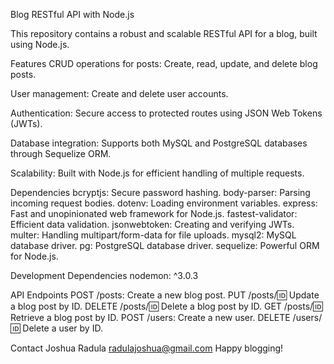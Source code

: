Blog RESTful API with Node.js

This repository contains a robust and scalable RESTful API for a blog, built using Node.js.

Features
CRUD operations for posts: Create, read, update, and delete blog posts.

User management: Create and delete user accounts.

Authentication: Secure access to protected routes using JSON Web Tokens (JWTs).

Database integration: Supports both MySQL and PostgreSQL databases through Sequelize ORM.

Scalability: Built with Node.js for efficient handling of multiple requests.

Dependencies
bcryptjs: Secure password hashing.
body-parser: Parsing incoming request bodies.
dotenv: Loading environment variables.
express: Fast and unopinionated web framework for Node.js.
fastest-validator: Efficient data validation.
jsonwebtoken: Creating and verifying JWTs.
multer: Handling multipart/form-data for file uploads.
mysql2: MySQL database driver.
pg: PostgreSQL database driver.
sequelize: Powerful ORM for Node.js.

Development Dependencies
nodemon: ^3.0.3

API Endpoints
POST /posts: Create a new blog post.
PUT /posts/:id: Update a blog post by ID.
DELETE /posts/:id: Delete a blog post by ID.
GET /posts/:id: Retrieve a blog post by ID.
POST /users: Create a new user.
DELETE /users/:id: Delete a user by ID.

Contact
Joshua Radula 
radulajoshua@gmail.com
Happy blogging!
